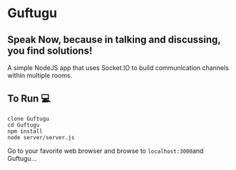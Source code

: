 # Guftugu
## Speak Now, because in talking and discussing, you find solutions!

A simple NodeJS app that uses Socket.IO to build communication channels within multiple rooms.

## To Run :computer:
```
clone Guftugu
cd Guftugu
npm install
node server/server.js
```
Go to your favorite web browser and browse to ``` localhost:3000 ```and Guftugu...
